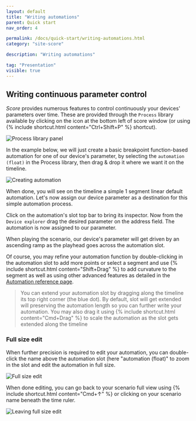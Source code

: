 ```yaml
---
layout: default
title: "Writing automations"
parent: Quick start
nav_order: 4

permalink: /docs/quick-start/writing-automations.html
category: "site-score"

description: "Writing automations"

tag: "Presentation"
visible: true
---
```


## Writing continuous parameter control

*Score* provides numerous features to control continuously your devices' parameters over time. These are provided through the `Process` library available by clicking on the icon at the bottom left of score window (or using {% include shortcut.html content="Ctrl+Shift+P" %} shortcut).

![Process library panel](/score-docs/assets/images/quick-start/score-authoring/process_library.gif "Process library panel")

In the example below, we will just create a basic breakpoint function-based automation for one of our device's parameter, by selecting the `automation (float)` in the Process library, then drag & drop it where we want it on the timeline. 

![Creating automation](/score-docs/assets/images/quick-start/score-authoring/create_automation.gif)

When done, you will see on the timeline a simple 1 segment linear default automation. Let's now assign our device parameter as a destination for this simple automation process.

Click on the automation's slot top bar to bring its inspector. Now from the `Device explorer` drag the desired parameter on the address field. The automation is now assigned to our parameter.

When playing the scenario, our device's parameter will get driven by an ascending ramp as the playhead goes across the automation slot.

Of course, you may refine your automation function by double-clicking in the automation slot to add more points or select a segment and use {% include shortcut.html content="Shift+Drag" %} to add curvature to the segment as well as using other advanced features as detailed in the [Automation reference page](/score-docs/docs/reference-manual/processes/automation_float.html).

> You can extend your automation slot by dragging along the timeline its top right corner (the blue dot). By default, slot will get extended will preserving the automation length so you can further write your automation. You may also drag it using {% include shortcut.html content="Cmd+Drag" %} to scale the automation as the slot gets extended along the timeline

### Full size edit

When further precision is required to edit your automation, you can double-click the name above the automation slot (here "automation (float)" to zoom in the slot and edit the automation in full size.

![Full size edit](/score-docs/assets/images/quick-start/score-authoring/fullsize-edit.gif)

When done editing, you can go back to your scenario full view using {% include shortcut.html content="Cmd+↑" %} or clicking on your scenario name beneath the time ruler.

![Leaving full size edit](/score-docs/assets/images/quick-start/score-authoring/leaving_full_size.png)

<!-- ### Stacked processes

> Note that editing -->

<!-- ### Enhanced process creation workflow

> score provides a number of shortcuts to ease the authoring workflow such as automatic `Process` selection based on dropped parameter type attribute, tween mode, interpolation and more. See the dedicated section for more details. -->